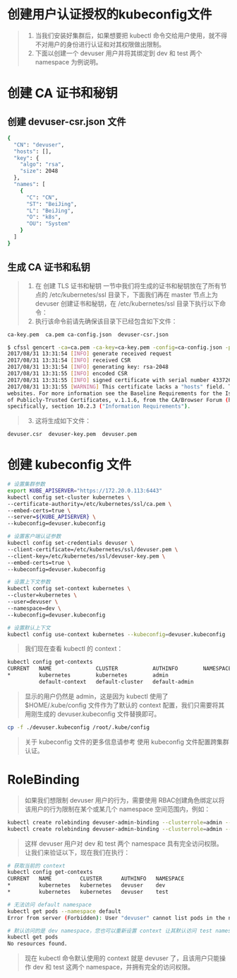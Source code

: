 # 创建用户认证授权的kubeconfig文件
> 1. 当我们安装好集群后，如果想要把 kubectl 命令交给用户使用，就不得不对用户的身份进行认证和对其权限做出限制。   
> 2. 下面以创建一个 devuser 用户并将其绑定到 dev 和 test 两个 namespace 为例说明。       

# 创建 CA 证书和秘钥
## 创建 devuser-csr.json 文件
```bash
{
  "CN": "devuser",
  "hosts": [],
  "key": {
    "algo": "rsa",
    "size": 2048
  },
  "names": [
    {
      "C": "CN",
      "ST": "BeiJing",
      "L": "BeiJing",
      "O": "k8s",
      "OU": "System"
    }
  ]
}
```
## 生成 CA 证书和私钥
> 1. 在 创建 TLS 证书和秘钥 一节中我们将生成的证书和秘钥放在了所有节点的 /etc/kubernetes/ssl 目录下，下面我们再在 master 节点上为 devuser 创建证书和秘钥，在 /etc/kubernetes/ssl 目录下执行以下命令：   
> 2. 执行该命令前请先确保该目录下已经包含如下文件：   

```bash
ca-key.pem  ca.pem ca-config.json  devuser-csr.json
```

```bash
$ cfssl gencert -ca=ca.pem -ca-key=ca-key.pem -config=ca-config.json -profile=kubernetes devuser-csr.json | cfssljson -bare devuser
2017/08/31 13:31:54 [INFO] generate received request
2017/08/31 13:31:54 [INFO] received CSR
2017/08/31 13:31:54 [INFO] generating key: rsa-2048
2017/08/31 13:31:55 [INFO] encoded CSR
2017/08/31 13:31:55 [INFO] signed certificate with serial number 43372632012323103879829229080989286813242051309
2017/08/31 13:31:55 [WARNING] This certificate lacks a "hosts" field. This makes it unsuitable for
websites. For more information see the Baseline Requirements for the Issuance and Management
of Publicly-Trusted Certificates, v.1.1.6, from the CA/Browser Forum (https://cabforum.org);
specifically, section 10.2.3 ("Information Requirements").
```
> 3. 这将生成如下文件：   

```bash
devuser.csr  devuser-key.pem  devuser.pem
```

# 创建 kubeconfig 文件
```bash
# 设置集群参数
export KUBE_APISERVER="https://172.20.0.113:6443"
kubectl config set-cluster kubernetes \
--certificate-authority=/etc/kubernetes/ssl/ca.pem \
--embed-certs=true \
--server=${KUBE_APISERVER} \
--kubeconfig=devuser.kubeconfig

# 设置客户端认证参数
kubectl config set-credentials devuser \
--client-certificate=/etc/kubernetes/ssl/devuser.pem \
--client-key=/etc/kubernetes/ssl/devuser-key.pem \
--embed-certs=true \
--kubeconfig=devuser.kubeconfig

# 设置上下文参数
kubectl config set-context kubernetes \
--cluster=kubernetes \
--user=devuser \
--namespace=dev \
--kubeconfig=devuser.kubeconfig

# 设置默认上下文
kubectl config use-context kubernetes --kubeconfig=devuser.kubeconfig
```
> 我们现在查看 kubectl 的 context：   

```bash
kubectl config get-contexts
CURRENT   NAME              CLUSTER           AUTHINFO        NAMESPACE
*         kubernetes        kubernetes        admin
          default-context   default-cluster   default-admin
```
> 显示的用户仍然是 admin，这是因为 kubectl 使用了 $HOME/.kube/config 文件作为了默认的 context 配置，我们只需要将其用刚生成的 devuser.kubeconfig 文件替换即可。   

```bash
cp -f ./devuser.kubeconfig /root/.kube/config
```
> 关于 kubeconfig 文件的更多信息请参考 使用 kubeconfig 文件配置跨集群认证。

# RoleBinding
> 如果我们想限制 devuser 用户的行为，需要使用 RBAC创建角色绑定以将该用户的行为限制在某个或某几个 namespace 空间范围内，例如：   

```bash
kubectl create rolebinding devuser-admin-binding --clusterrole=admin --user=devuser --namespace=dev
kubectl create rolebinding devuser-admin-binding --clusterrole=admin --user=devuser --namespace=test
```
> 这样 devuser 用户对 dev 和 test 两个 namespace 具有完全访问权限。   
> 让我们来验证以下，现在我们在执行：   

```bash
# 获取当前的 context
kubectl config get-contexts
CURRENT   NAME         CLUSTER      AUTHINFO   NAMESPACE
*         kubernetes   kubernetes   devuser    dev
*         kubernetes   kubernetes   devuser    test

# 无法访问 default namespace
kubectl get pods --namespace default
Error from server (Forbidden): User "devuser" cannot list pods in the namespace "default". (get pods)

# 默认访问的是 dev namespace，您也可以重新设置 context 让其默认访问 test namespace
kubectl get pods
No resources found.
```
> 现在 kubectl 命令默认使用的 context 就是 devuser 了，且该用户只能操作 dev 和 test 这两个 namespace，并拥有完全的访问权限。   










